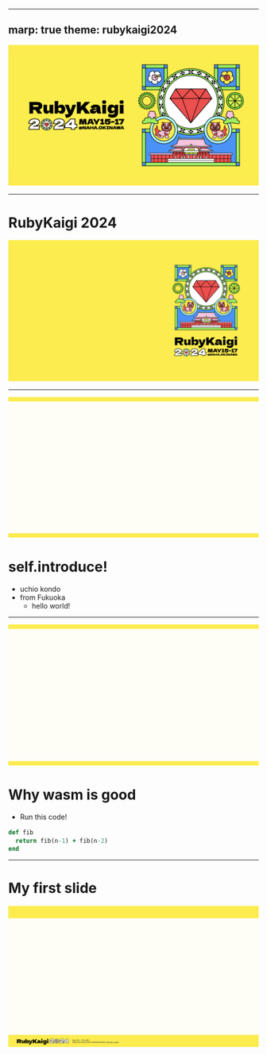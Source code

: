 ----
marp: true
theme: rubykaigi2024
----

![bg](./rubykaigi2024-bgs.png)

----

# RubyKaigi 2024

![bg](./rubykaigi2024-bgs-title.png)

----

![bg](./rubykaigi2024-bgs-main.png)

# self.introduce!

- uchio kondo
- from Fukuoka
  - hello world!

----

![bg](./rubykaigi2024-bgs-main.png)

# Why wasm is good

* Run this code!

```ruby
def fib
  return fib(n-1) + fib(n-2)
end
```

----

# My first slide

![bg](./rubykaigi2024-bgs-whiteback.png)
